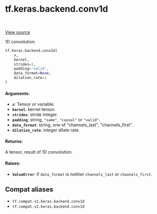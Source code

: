 <div itemscope itemtype="http://developers.google.com/ReferenceObject">
<meta itemprop="name" content="tf.keras.backend.conv1d" />
<meta itemprop="path" content="Stable" />
</div>

# tf.keras.backend.conv1d

<!-- Insert buttons and diff -->

<table class="tfo-notebook-buttons tfo-api" align="left">
</table>

<a target="_blank" href="/code/stable/tensorflow/python/keras/backend.py">View source</a>



1D convolution.

``` python
tf.keras.backend.conv1d(
    x,
    kernel,
    strides=1,
    padding='valid',
    data_format=None,
    dilation_rate=1
)
```



<!-- Placeholder for "Used in" -->


#### Arguments:


* <b>`x`</b>: Tensor or variable.
* <b>`kernel`</b>: kernel tensor.
* <b>`strides`</b>: stride integer.
* <b>`padding`</b>: string, `"same"`, `"causal"` or `"valid"`.
* <b>`data_format`</b>: string, one of "channels_last", "channels_first".
* <b>`dilation_rate`</b>: integer dilate rate.


#### Returns:

A tensor, result of 1D convolution.



#### Raises:


* <b>`ValueError`</b>: if `data_format` is neither `channels_last` or
`channels_first`.

## Compat aliases

* `tf.compat.v1.keras.backend.conv1d`
* `tf.compat.v2.keras.backend.conv1d`

